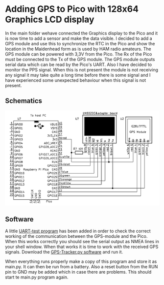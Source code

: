 # Adding GPS to Pico with 128x64 Graphics LCD display
In the main folder wehave connected the Graphics display to the Pico and it is now time to add a sensor and make the data visible.
I decided to add a GPS module and use this to synchronize the RTC in the Pico and show the location in the Maidenhead form as is used by HAM radio amateurs.
The GPS module can be powered with 3,3V from the Pico. The Rx of the Pico must be connected to the Tx of the GPS module. The GPS module outputs serial data which can be read by the Pico's UART. 
Also I have decided to monitor the PPS signal. When this is not present the module is not receiving any signal it may take quite a long time before there is some signal and I have experienced some unexpected behaviour when this signal is not present.
## Schematics
![This is the schematics](/picture/GPS-Tracker.png)
## Software
A little [UART-test program](./UART_test.py) has been added in order to check the correct working of the communication between the GPS-module and the Pico. When this works correctly you should see the serial output as NMEA lines in your shell window.
When that works it is time to work with the received GPS signals. Download the [GPS-Tracker.py software](./GPS-Tracker.py) and run it.

When everything runs properly make a copy of this program and store it as main.py. It can then be run from a battery. Also a reset button from the RUN pin to GND may be added which in case there are problems. This should start te main.py program again.
